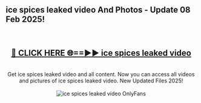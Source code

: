 <h2>ice spices leaked video And Photos - Update 08 Feb 2025!</h2>
<br>
<div align="center">
<h2><a href="https://cutt.ly/te57wshS" rel="nofollow">🔴 CLICK HERE 🌐==►► ice spices leaked video</a></h2>
<br>
Get ice spices leaked video and all content. Now you can access all videos and pictures of ice spices leaked video. New Updated Files 2025!
<br>
<br>
<a href="https://cutt.ly/te57wshS" rel="nofollow" data-target="animated-image.originalLink"><img src="https://i.ibb.co.com/WyWwxjT/player-gif2.gif" alt="ice spices leaked video OnlyFans" style="max-width: 100%; display: inline-block;" data-target="animated-image.originalImage"></a>
</div>
<br>